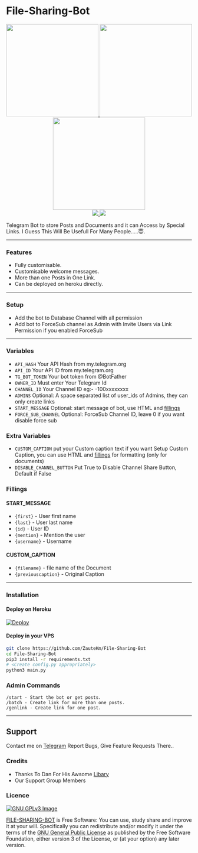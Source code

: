 # File-Sharing-Bot

<p align="center">
  <a href="https://www.python.org">
    <img src="http://ForTheBadge.com/images/badges/made-with-python.svg" width ="250">
  </a>
  <a href="https://t.me/ZauteKm">
    <img src="https://github.com/ZauteKm/PyrogramGenStr/blob/main/resources/madebycodex-badge.svg" width="250">
  </a><br>
    <img src="https://github.com/ZauteKm/String-Session-Generator/blob/main/resources/madebyzautekm-badge.svg" width="250">
  </a><br>
  <a href="https://github.com/ZauteKm/File-Sharing-Bot/stargazers">
    <img src="https://img.shields.io/github/stars/ZauteKm/File-Sharing-Bot?style=social">
  </a>
  <a href="https://github.com/ZauteKm/File-Sharing-Bot/fork">
    <img src="https://img.shields.io/github/forks/ZauteKm/File-Sharing-Bot?label=Fork&style=social">
  </a>  
</p>


Telegram Bot to store Posts and Documents and it can Access by Special Links.
I Guess This Will Be Usefull For Many People.....😇. 

---

### Features
- Fully customisable.
- Customisable welcome messages.
- More than one Posts in One Link.
- Can be deployed on heroku directly.

---
### Setup

- Add the bot to Database Channel with all permission
- Add bot to ForceSub channel as Admin with Invite Users via Link Permission if you enabled ForceSub 

---

### Variables

* `API_HASH` Your API Hash from my.telegram.org
* `API_ID` Your API ID from my.telegram.org
* `TG_BOT_TOKEN` Your bot token from @BotFather
* `OWNER_ID` Must enter Your Telegram Id
* `CHANNEL_ID` Your Channel ID eg:- -100xxxxxxxx
* `ADMINS` Optional: A space separated list of user_ids of Admins, they can only create links
* `START_MESSAGE` Optional: start message of bot, use HTML and <a href='https://github.com/ZauteKm/File-Sharing-Bot#start_message'>fillings</a>
* `FORCE_SUB_CHANNEL` Optional: ForceSub Channel ID, leave 0 if you want disable force sub

### Extra Variables

* `CUSTOM_CAPTION` put your Custom caption text if you want Setup Custom Caption, you can use HTML and <a href='https://github.com/ZauteKm/File-Sharing-Bot#custom_caption'>fillings</a> for formatting (only for documents)
* `DISABLE_CHANNEL_BUTTON` Put True to Disable Channel Share Button, Default if False

### Fillings
#### START_MESSAGE

* `{first}` - User first name
* `{last}` - User last name
* `{id}` - User ID
* `{mention}` - Mention the user
* `{username}` - Username

#### CUSTOM_CAPTION

* `{filename}` - file name of the Document
* `{previouscaption}` - Original Caption

---

### Installation
#### Deploy on Heroku
[![Deploy](https://www.herokucdn.com/deploy/button.svg)](https://heroku.com/deploy?template=https://github.com/ZauteKm/File-Sharing-Bot)

#### Deploy in your VPS
````bash
git clone https://github.com/ZauteKm/File-Sharing-Bot
cd File-Sharing-Bot
pip3 install -r requirements.txt
# <Create config.py appropriately>
python3 main.py
````

### Admin Commands

```
/start - Start the bot or get posts.
/batch - Create link for more than one posts.
/genlink - Create link for one post.

```

---

## Support   
Contact me on [Telegram](https://www.telegram.dog/zautebot)
   Report Bugs, Give Feature Requests There..   

### Credits

- Thanks To Dan For His Awsome [Libary](https://github.com/pyrogram/pyrogram)
- Our Support Group Members

### Licence
[![GNU GPLv3 Image](https://www.gnu.org/graphics/gplv3-127x51.png)](http://www.gnu.org/licenses/gpl-3.0.en.html)  

[FILE-SHARING-BOT](https://github.com/ZauteKm/File-Sharing-Bot/) is Free Software: You can use, study share and improve it at your
will. Specifically you can redistribute and/or modify it under the terms of the
[GNU General Public License](https://www.gnu.org/licenses/gpl.html) as
published by the Free Software Foundation, either version 3 of the License, or
(at your option) any later version. 
